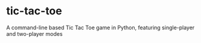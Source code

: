 # tic-tac-toe
A command-line based Tic Tac Toe game in Python, featuring single-player and two-player modes
